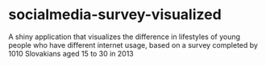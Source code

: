 # socialmedia-survey-visualized
A shiny application that visualizes the difference in lifestyles of young people who have different internet usage, based on a survey completed by 1010 Slovakians aged 15 to 30 in 2013
